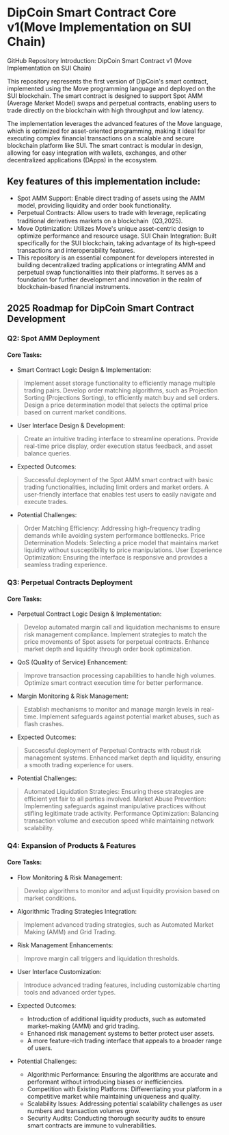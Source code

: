 # DipCoin Smart Contract Core v1(Move Implementation on SUI Chain)
GitHub Repository Introduction: DipCoin Smart Contract v1 (Move Implementation on SUI Chain)

This repository represents the first version of DipCoin's smart contract, implemented using the Move programming language and deployed on the SUI blockchain. The smart contract is designed to support Spot AMM (Average Market Model) swaps and perpetual contracts, enabling users to trade directly on the blockchain with high throughput and low latency.

The implementation leverages the advanced features of the Move language, which is optimized for asset-oriented programming, making it ideal for executing complex financial transactions on a scalable and secure blockchain platform like SUI. The smart contract is modular in design, allowing for easy integration with wallets, exchanges, and other decentralized applications (DApps) in the ecosystem.

## Key features of this implementation include:

- Spot AMM Support: Enable direct trading of assets using the AMM model, providing liquidity and order book functionality.
- Perpetual Contracts: Allow users to trade with leverage, replicating traditional derivatives markets on a blockchain（Q3,2025).
- Move Optimization: Utilizes Move's unique asset-centric design to optimize performance and resource usage.
SUI Chain Integration: Built specifically for the SUI blockchain, taking advantage of its high-speed transactions and interoperability features.
- This repository is an essential component for developers interested in building decentralized trading applications or integrating AMM and perpetual swap functionalities into their platforms. It serves as a foundation for further development and innovation in the realm of blockchain-based financial instruments.

## 2025 Roadmap for DipCoin Smart Contract Development
### Q2: Spot AMM Deployment
#### Core Tasks:

- Smart Contract Logic Design & Implementation:
> Implement asset storage functionality to efficiently manage multiple trading pairs.
Develop order matching algorithms, such as Projection Sorting (Projections Sorting), to efficiently match buy and sell orders.
Design a price determination model that selects the optimal price based on current market conditions.

- User Interface Design & Development:
> Create an intuitive trading interface to streamline operations.
Provide real-time price display, order execution status feedback, and asset balance queries.

- Expected Outcomes:
> Successful deployment of the Spot AMM smart contract with basic trading functionalities, including limit orders and market orders.
> A user-friendly interface that enables test users to easily navigate and execute trades.

- Potential Challenges:
> Order Matching Efficiency: Addressing high-frequency trading demands while avoiding system performance bottlenecks.
> Price Determination Models: Selecting a price model that maintains market liquidity without susceptibility to price manipulations.
> User Experience Optimization: Ensuring the interface is responsive and provides a seamless trading experience.

### Q3: Perpetual Contracts Deployment
#### Core Tasks:

- Perpetual Contract Logic Design & Implementation:
> Develop automated margin call and liquidation mechanisms to ensure risk management compliance.
Implement strategies to match the price movements of Spot assets for perpetual contracts.
Enhance market depth and liquidity through order book optimization.

- QoS (Quality of Service) Enhancement:
> Improve transaction processing capabilities to handle high volumes.
Optimize smart contract execution time for better performance.

- Margin Monitoring & Risk Management:
> Establish mechanisms to monitor and manage margin levels in real-time.
Implement safeguards against potential market abuses, such as flash crashes.

- Expected Outcomes:
> Successful deployment of Perpetual Contracts with robust risk management systems.
Enhanced market depth and liquidity, ensuring a smooth trading experience for users.

- Potential Challenges:
> Automated Liquidation Strategies: Ensuring these strategies are efficient yet fair to all parties involved.
Market Abuse Prevention: Implementing safeguards against manipulative practices without stifling legitimate trade activity.
> Performance Optimization: Balancing transaction volume and execution speed while maintaining network scalability.

### Q4: Expansion of Products & Features
#### Core Tasks:

- Flow Monitoring & Risk Management:
> Develop algorithms to monitor and adjust liquidity provision based on market conditions.

- Algorithmic Trading Strategies Integration:
> Implement advanced trading strategies, such as Automated Market Making (AMM) and Grid Trading.

- Risk Management Enhancements:
> Improve margin call triggers and liquidation thresholds.

- User Interface Customization:
> Introduce advanced trading features, including customizable charting tools and advanced order types.

- Expected Outcomes:

  - Introduction of additional liquidity products, such as automated market-making (AMM) and grid trading.
  - Enhanced risk management systems to better protect user assets.
  - A more feature-rich trading interface that appeals to a broader range of users.

- Potential Challenges:

  - Algorithmic Performance: Ensuring the algorithms are accurate and performant without introducing biases or inefficiencies.
  - Competition with Existing Platforms: Differentiating your platform in a competitive market while maintaining uniqueness and quality.
  - Scalability Issues: Addressing potential scalability challenges as user numbers and transaction volumes grow.
  - Security Audits: Conducting thorough security audits to ensure smart contracts are immune to vulnerabilities.
